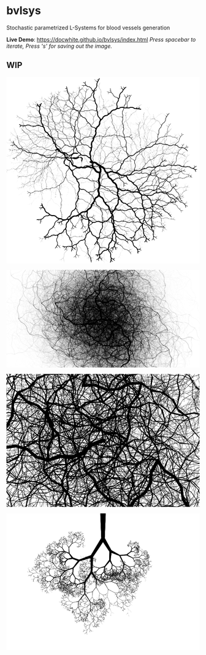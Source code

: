 # bvlsys
Stochastic parametrized L-Systems for blood vessels generation

**Live Demo**: https://docwhite.github.io/bvlsys/index.html
*Press spacebar to iterate, Press 's' for saving out the image.*

## WIP

![Blood Vessel Network](/wip/bv01.png?raw=true "Blood Vessel Network")

![Tangled](/wip/tangled01.png?raw=true "Tangled")

![Net](/wip/net.png?raw=true "Net")

![Tree](/wip/tree.png?raw=true "Tree")